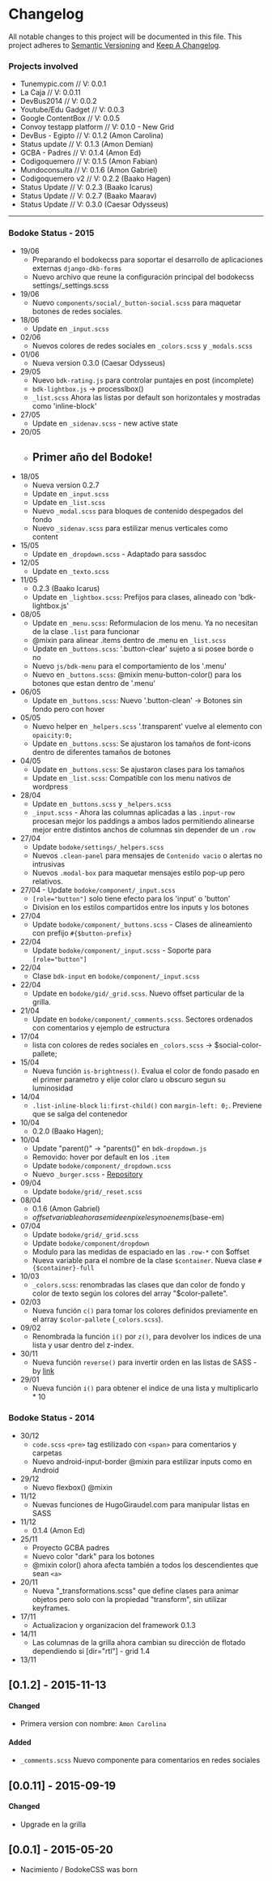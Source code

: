# Changelog

All notable changes to this project will be documented in this file.
This project adheres to [Semantic Versioning](http://semver.org/) and [Keep A Changelog](http://keepachangelog.com/CHANGELOG.md).

### Projects involved
* Tunemypic.com 			// V: 0.0.1
* La Caja					// V: 0.0.11
* DevBus2014				// V: 0.0.2
* Youtube/Edu Gadget		// V: 0.0.3
* Google ContentBox			// V: 0.0.5
* Convoy testapp platform	// V: 0.1.0 - New Grid
* DevBus - Egipto			// V: 0.1.2 (Amon Carolina)
* Status update				// V: 0.1.3 (Amon Demian)
* GCBA - Padres				// V: 0.1.4 (Amon Ed)
* Codigoquemero				// V: 0.1.5 (Amon Fabian)
* Mundoconsulta				// V: 0.1.6 (Amon Gabriel)
* Codigoquemero v2			// V: 0.2.2 (Baako Hagen)
* Status Update 			// V: 0.2.3 (Baako Icarus)
* Status Update 			// V: 0.2.7 (Baako Maarav)
* Status Update 			// V: 0.3.0 (Caesar Odysseus)

_________________

### Bodoke Status - 2015

* 19/06 	
	* Preparando el bodokecss para soportar el desarrollo de aplicaciones externas `django-dkb-forms`
	* Nuevo archivo que reune la configuración principal del bodokecss settings/_settings.scss
* 19/06 	
	* Nuevo `components/social/_button-social.scss` para maquetar botones de redes sociales.
* 18/06
	* Update en `_input.scss`			
* 02/06
	* Nuevos colores de redes sociales en `_colors.scss` y `_modals.scss`
* 01/06
	* Nueva version 0.3.0 (Caesar Odysseus)
* 29/05
	* Nuevo `bdk-rating.js` para controlar puntajes en post (incomplete)
	* `bdk-lightbox.js` -> processlbox()
	* `_list.scss` Ahora las listas por default son horizontales y mostradas como 'inline-block'
* 27/05 	
	* Update en `_sidenav.scss` - new active state
* 20/05 	
	* ## Primer año del Bodoke! ##
* 18/05 	
	* Nueva version 0.2.7
	* Update en `_input.scss`
	* Update en `_list.scss`
	* Nuevo `_modal.scss` para bloques de contenido despegados del fondo
	* Nuevo `_sidenav.scss` para estilizar menus verticales como <aside> content
* 15/05 
	* Update en `_dropdown.scss` - Adaptado para sassdoc
* 12/05	
	* Update en `_texto.scss`
* 11/05	
	* 0.2.3 (Baako Icarus)
 	* Update en `_lightbox.scss`: Prefijos para clases, alineado con 'bdk-lightbox.js'
* 08/05 	
	* Update en `_menu.scss`: Reformulacion de los menu. Ya no necesitan de la clase `.list` para funcionar
	* @mixin para alinear .items dentro de .menu en `_list.scss`
	* Update en `_buttons.scss`: '.button-clear' sujeto a si posee borde o no
	* Nuevo `js/bdk-menu` para el comportamiento de los '.menu'
	* Nuevo en `_buttons.scss`: @mixin menu-button-color() para los botones que estan dentro de '.menu'
* 06/05 	
	* Update en `_buttons.scss`: Nuevo '.button-clean' -> Botones sin fondo pero con hover
* 05/05 	
	* Nuevo helper en `_helpers.scss` '.transparent' vuelve al elemento con `opaicity:0;`
	* Update en `_buttons.scss`: Se ajustaron los tamaños de font-icons dentro de diferentes tamaños de botones 
* 04/05	
	* Update en `_buttons.scss`: Se ajustaron clases para los tamaños 
	* Update en `_list.scss`: Compatible con los menu nativos de wordpress
* 28/04	
	* Update en `_buttons.scss` y `_helpers.scss`
	* `_input.scss` - Ahora las columnas aplicadas a las `.input-row` procesan mejor los paddings a ambos lados permitiendo alinearse mejor entre distintos anchos de columnas sin depender de un `.row`
* 27/04	
	* Update `bodoke/settings/_helpers.scss` 
	* Nuevos `.clean-panel` para mensajes de `Contenido vacio` o alertas no intrusivas
	* Nuevos `.modal-box` para maquetar mensajes estilo pop-up pero relativos.
* 27/04	- Update `bodoke/component/_input.scss` 
	* `[role="button"]` solo tiene efecto para los 'input' o 'button'
	* Division en los estilos compartidos entre los inputs y los botones
* 27/04	
	* Update `bodoke/component/_buttons.scss` - Clases de alineamiento con prefijo `#{$button-prefix}`
* 22/04	
	* Update `bodoke/component/_input.scss` - Soporte para `[role="button"]`
* 22/04	
	* Clase `bdk-input` en `bodoke/component/_input.scss`
* 22/04	
	* Update en `bodoke/gid/_grid.scss`. Nuevo offset particular de la grilla.
* 21/04 	
	* Update en `bodoke/component/_comments.scss`. Sectores ordenados con comentarios y ejemplo de estructura
* 17/04 	
	* lista con colores de redes sociales en `_colors.scss` -> $social-color-pallete;
* 15/04	
	* Nueva función `is-brightness()`. Evalua el color de fondo pasado en el primer parametro y elije color claro u obscuro segun su luminosidad
* 14/04	
	* `.list-inline-block` `li:first-child()` con `margin-left: 0;`. Previene que se salga del contenedor
* 10/04	
	* 0.2.0 (Baako Hagen);
* 10/04	
	* Update "parent()" -> "parents()" en `bdk-dropdown.js`
	* Removido: hover por default en los `.item`
 	* Update `bodoke/component/_dropdown.scss`
	* Nuevo `_burger.scss` - [Repository](https://github.com/jorenvanhee/sass-burger/)
* 09/04	
	* Update `bodoke/grid/_reset.scss`
* 08/04	
	* 0.1.6 (Amon Gabriel)
	* $offset variable ahora se mide en pixeles y no en ems ($base-em)
* 07/04	
	* Update `bodoke/grid/_grid.scss`
	* Update `bodoke/component/dropdown`
	* Modulo para las medidas de espaciado en las `.row-*` con $offset
	* Nueva variable para el nombre de la clase `$container`. Nueva clase `#{$container}-full`
* 10/03	
	* `_colors.scss`: renombradas las clases que dan color de fondo y color de texto según los colores del array "$color-pallete".
* 02/03	
	* Nueva función `c()` para tomar los colores definidos previamente en el array `$color-pallete` (`_colors.scss`).
* 09/02	
	* Renombrada la función `i()` por `z()`, para devolver los indices de una lista y usar dentro del z-index.
* 30/11 
	* Nueva función `reverse()` para invertir orden en las listas de SASS - by [link](http://hugogiraudel.com)
* 29/01	
	* Nueva función `i()` para obtener el indice de una lista y multiplicarlo * 10


### Bodoke Status - 2014

* 30/12 
	* `code.scss` `<pre>` tag estilizado con `<span>` para comentarios y carpetas
	* Nuevo android-input-border @mixin para estilizar inputs como en Android
* 29/12 
	* Nuevo flexbox() @mixin
* 11/12 
	* Nuevas funciones de HugoGiraudel.com para manipular listas en SASS
* 11/12 
	* 0.1.4 (Amon Ed)
* 25/11 
	* Proyecto GCBA padres
 	* Nuevo color "dark" para los botones
 	* @mixin color() ahora afecta también a todos los descendientes que sean `<a>`
* 20/11 
	* Nueva "_transformations.scss" que define clases para animar objetos pero solo con la propiedad "transform", sin utilizar keyframes.
* 17/11 
	* Actualizacion y organizacion del framework 0.1.3
* 14/11 
	* Las columnas de la grilla ahora cambian su dirección de flotado dependiendo si [dir="rtl"] - grid 1.4
* 13/11 



## [0.1.2] - 2015-11-13
#### Changed
- Primera version con nombre: `Amon Carolina`
#### Added
- `_comments.scss` Nuevo componente para comentarios en redes sociales

## [0.0.11] - 2015-09-19
#### Changed
- Upgrade en la grilla

## [0.0.1] - 2015-05-20
- Nacimiento / BodokeCSS was born
